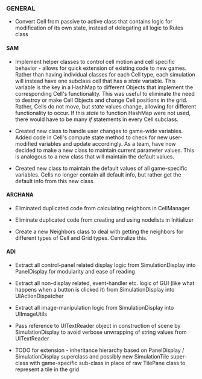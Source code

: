 ### GENERAL

+ Convert Cell from passive to active class that contains logic for modification of its own state, instead of delegating all logic to Rules class


#### SAM 
+ Implement helper classes to control cell motion and cell specific behavior - allows for quick extension of existing code to new games. Rather than having individual classes for each Cell type, each simulation will instead have one subclass cell that has a *state* variable. This variable is the key in a HashMap to different Objects that implement the corresponding Cell's functionality. This was useful to eliminate the need to destroy or make Cell Objects and change Cell positions in the grid. Rather, Cells do not move, but *state* values change, allowing for different functionality to occur. If this *state* to function HashMap were not used, there would have to be many *if* statements in every Cell subclass.

+ Created new class to handle user changes to game-wide variables. Added code in Cell's compute state method to check for new user-modified variables and update accordingly. As a team, have now decided to make a new class to maintain current parameter values. This is analogous to a new class that will maintain the default values. 

+ Created new class to maintain the default values of all game-specific variables. Cells no longer contain all default info, but rather get the default info from this new class.


#### ARCHANA

+ Eliminated duplicated code from calculating neighbors in CellManager

+ Eliminate duplicated code from creating and using nodelists in Initializer

+ Create a new Neighbors class to deal with getting the neighbors for different types of Cell and Grid types. Centralize this.

#### ADI
+ Extract all control-panel related display logic from SimulationDisplay into PanelDisplay for modularity and ease of reading
  
+ Extract all non-display related, event-handler etc. logic of GUI (like what happens when a button is clicked it) from SimulationDisplay into UIActionDispatcher  
  
+ Extract all image-manipulation logic from SimulationDisplay into UIImageUtils  
  
+ Pass reference to UITextReader object in construction of scene by SimulationDisplay to avoid verbose unwrapping of string values from UITextReader  
  
+ TODO for extension - inheritance hierarchy based on PanelDisplay / SimulationDisplay superclass and possibly new SimulationTile super-class with game-specific sub-class in place of raw TilePane class to represent a tile in the grid

  




